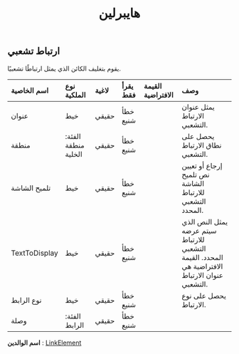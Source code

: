 ﻿---
title: هايبرلين
second_title: Aspose.Cells Cloud Documen
type: docs
url: /ar/specification/model/hyperlink/
description: "Aspose.Cells مواصفات النموذج السحابي: ارتباط تشعبي. تعامل بسهولة مع Excel ومستندات جداول البيانات الأخرى التي تحتوي على ميزات مثل الفتح والتوليد والتحرير والتقسيم والدمج والمقارنة والتحويل"
kwords: Excel, Office, جدول البيانات, Cloud REST API, الارتباط التشعبي
weight: 50
---
## **ارتباط تشعبي**

 يقوم بتغليف الكائن الذي يمثل ارتباطًا تشعبيًا.

| اسم الخاصية| نوع الملكية| لاغية| يقرأ فقط| القيمة الافتراضية| وصف|
|:- |:- |:- |:- |:- |:- |
| عنوان| خيط| حقيقي| خطأ شنيع|| يمثل عنوان الارتباط التشعبي.|
| منطقة| الفئة: منطقة الخلية| حقيقي| خطأ شنيع|| يحصل على نطاق الارتباط التشعبي.|
| تلميح الشاشة| خيط| حقيقي| خطأ شنيع|| إرجاع أو تعيين نص تلميح الشاشة للارتباط التشعبي المحدد.|
| TextToDisplay| خيط| حقيقي| خطأ شنيع|| يمثل النص الذي سيتم عرضه للارتباط التشعبي المحدد. القيمة الافتراضية هي عنوان الارتباط التشعبي.|
| نوع الرابط| خيط| حقيقي| خطأ شنيع|| يحصل على نوع الارتباط.|
| وصلة| الفئة: الرابط| حقيقي| خطأ شنيع|||

**اسم الوالدين** : [LinkElement](/specification/model/linkelement)

